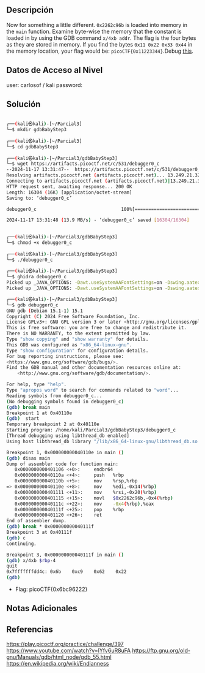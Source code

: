 ## Descripción 
Now for something a little different. `0x2262c96b` is loaded into memory in the `main` function. Examine byte-wise the memory that the constant is loaded in by using the GDB command `x/4xb addr`. The flag is the four bytes as they are stored in memory. If you find the bytes `0x11 0x22 0x33 0x44` in the memory location, your flag would be: `picoCTF{0x11223344}`.Debug [this](https://artifacts.picoctf.net/c/531/debugger0_c).

## Datos de Acceso al Nivel
user: carlosof / kali
password:

## Solución
```bash
                                                                                  
┌──(kali㉿kali)-[~/Parcial3]
└─$ mkdir gdbBabyStep3
                                                                                  
┌──(kali㉿kali)-[~/Parcial3]
└─$ cd gdbBabyStep3
                                                                                  
┌──(kali㉿kali)-[~/Parcial3/gdbBabyStep3]
└─$ wget https://artifacts.picoctf.net/c/531/debugger0_c
--2024-11-17 13:31:47--  https://artifacts.picoctf.net/c/531/debugger0_c
Resolving artifacts.picoctf.net (artifacts.picoctf.net)... 13.249.21.32, 13.249.21
Connecting to artifacts.picoctf.net (artifacts.picoctf.net)|13.249.21.32|:443... c
HTTP request sent, awaiting response... 200 OK
Length: 16304 (16K) [application/octet-stream]
Saving to: ‘debugger0_c’

debugger0_c                               100%[===================================

2024-11-17 13:31:48 (13.9 MB/s) - ‘debugger0_c’ saved [16304/16304]

                                                                                  
┌──(kali㉿kali)-[~/Parcial3/gdbBabyStep3]
└─$ chmod +x debugger0_c
                                                                                  
┌──(kali㉿kali)-[~/Parcial3/gdbBabyStep3]
└─$ ./debugger0_c 
                                                                                  
┌──(kali㉿kali)-[~/Parcial3/gdbBabyStep3]
└─$ ghidra debugger0_c                             
Picked up _JAVA_OPTIONS: -Dawt.useSystemAAFontSettings=on -Dswing.aatext=true
Picked up _JAVA_OPTIONS: -Dawt.useSystemAAFontSettings=on -Dswing.aatext=true

┌──(kali㉿kali)-[~/Parcial3/gdbBabyStep3]
└─$ gdb debugger0_c 
GNU gdb (Debian 15.1-1) 15.1
Copyright (C) 2024 Free Software Foundation, Inc.
License GPLv3+: GNU GPL version 3 or later <http://gnu.org/licenses/gpl.html>
This is free software: you are free to change and redistribute it.
There is NO WARRANTY, to the extent permitted by law.
Type "show copying" and "show warranty" for details.
This GDB was configured as "x86_64-linux-gnu".
Type "show configuration" for configuration details.
For bug reporting instructions, please see:
<https://www.gnu.org/software/gdb/bugs/>.
Find the GDB manual and other documentation resources online at:
    <http://www.gnu.org/software/gdb/documentation/>.

For help, type "help".
Type "apropos word" to search for commands related to "word"...
Reading symbols from debugger0_c...
(No debugging symbols found in debugger0_c)
(gdb) break main
Breakpoint 1 at 0x40110e
(gdb)  start
Temporary breakpoint 2 at 0x40110e
Starting program: /home/kali/Parcial3/gdbBabyStep3/debugger0_c 
[Thread debugging using libthread_db enabled]
Using host libthread_db library "/lib/x86_64-linux-gnu/libthread_db.so.1".

Breakpoint 1, 0x000000000040110e in main ()
(gdb) disas main
Dump of assembler code for function main:
   0x0000000000401106 <+0>:     endbr64
   0x000000000040110a <+4>:     push   %rbp
   0x000000000040110b <+5>:     mov    %rsp,%rbp
=> 0x000000000040110e <+8>:     mov    %edi,-0x14(%rbp)
   0x0000000000401111 <+11>:    mov    %rsi,-0x20(%rbp)
   0x0000000000401115 <+15>:    movl   $0x2262c96b,-0x4(%rbp)
   0x000000000040111c <+22>:    mov    -0x4(%rbp),%eax
   0x000000000040111f <+25>:    pop    %rbp
   0x0000000000401120 <+26>:    ret
End of assembler dump.
(gdb) break * 0x000000000040111f
Breakpoint 3 at 0x40111f
(gdb) c
Continuing.

Breakpoint 3, 0x000000000040111f in main ()
(gdb) x/4xb $rbp-4
quit
0x7fffffffdd4c: 0x6b    0xc9    0x62    0x22
(gdb) 

```

- Flag: picoCTF{0x6bc96222}

## Notas Adicionales

## Referencias 
https://play.picoctf.org/practice/challenge/397
https://www.youtube.com/watch?v=lYfv6uR8uFA
https://ftp.gnu.org/old-gnu/Manuals/gdb/html_node/gdb_55.html
https://en.wikipedia.org/wiki/Endianness
